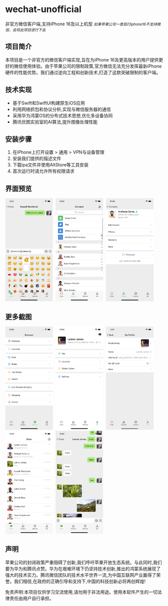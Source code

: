 # wechat-unofficial
非官方微信客户端,支持iPhone 16及以上机型
<small><i>如果苹果公司一意孤行iphone16不支持微信，会将此项目进行下去</i></small>

## 项目简介

本项目是一个非官方的微信客户端实现,旨在为iPhone 16及更高版本的用户提供更好的微信使用体验。由于苹果公司的限制政策,官方微信无法充分发挥最新iPhone硬件的性能优势。我们通过逆向工程和创新技术,打造了这款突破限制的客户端。

## 技术实现

- 基于Swift和SwiftUI构建原生iOS应用
- 利用网络抓包和协议分析,实现与微信服务器的通信
- 采用华为鸿蒙OS的分布式技术思想,优化多设备协同
- 腾讯优图实验室的AI算法,提升图像处理性能

## 安装步骤

1. 在iPhone上打开设置 > 通用 > VPN与设备管理
2. 安装我们提供的描述文件
3. 下载ipa文件并使用AltStore等工具安装
4. 首次运行时请允许所有权限请求

## 界面预览

<img src="screen/image-2.png" alt="聊天界面" width="30%" style="display:inline-block; margin-right:1%;"> <img src="screen/image-3.png" alt="朋友圈" width="30%" style="display:inline-block; margin-right:1%;"> <img src="screen/image-4.png" alt="小程序" width="30%" style="display:inline-block;">

## 更多截图

<img src="screen/image-5.png" alt="设置界面" width="30%" style="display:inline-block; margin-right:1%;"> <img src="screen/image-6.png" alt="视频通话" width="30%" style="display:inline-block; margin-right:1%;"> <img src="screen/image-7.png" alt="支付功能" width="30%" style="display:inline-block;"> <img src="screen/image-8.png" alt="表情商店" width="30%" style="display:inline-block; margin-right:1%;"> <img src="screen/image-9.png" alt="公众号" width="30%" style="display:inline-block;">

## 声明

苹果公司的封闭政策严重阻碍了创新,我们呼吁苹果开放生态系统。与此同时,我们要为华为和腾讯点赞。华为在艰难环境下仍坚持技术创新,推出的鸿蒙系统展现了强大的技术实力。腾讯微信团队的技术水平世界一流,为中国互联网产业赢得了荣誉。我们相信,在政府的正确引导和支持下,中国的科技创新必将再创辉煌!

免责声明:本项目仅供学习交流使用,请勿用于非法用途。使用本软件产生的一切法律责任由用户自行承担。
